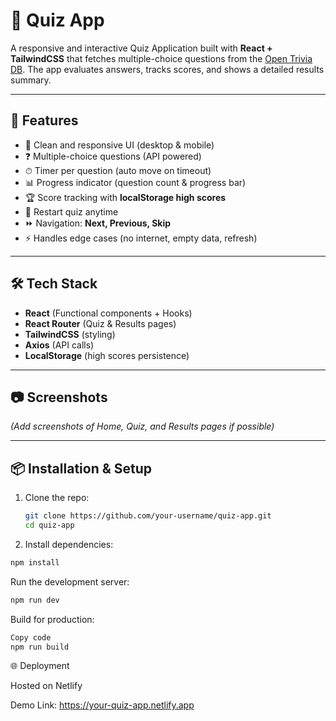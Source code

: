 # 🎯 Quiz App

A responsive and interactive Quiz Application built with **React + TailwindCSS** that fetches multiple-choice questions from the [Open Trivia DB](https://opentdb.com/api_config.php). The app evaluates answers, tracks scores, and shows a detailed results summary.

---

## 🚀 Features
- 🎨 Clean and responsive UI (desktop & mobile)
- ❓ Multiple-choice questions (API powered)
- ⏱ Timer per question (auto move on timeout)
- 📊 Progress indicator (question count & progress bar)
- 🏆 Score tracking with **localStorage high scores**
- 🔄 Restart quiz anytime
- ⏩ Navigation: **Next, Previous, Skip**
- ⚡ Handles edge cases (no internet, empty data, refresh)

---

## 🛠 Tech Stack
- **React** (Functional components + Hooks)
- **React Router** (Quiz & Results pages)
- **TailwindCSS** (styling)
- **Axios** (API calls)
- **LocalStorage** (high scores persistence)

---

## 📷 Screenshots
*(Add screenshots of Home, Quiz, and Results pages if possible)*

---

## 📦 Installation & Setup

1. Clone the repo:
   ```bash
   git clone https://github.com/your-username/quiz-app.git
   cd quiz-app
   ```
   
2. Install dependencies:

```bash
npm install
```

Run the development server:
```bash
npm run dev
```

Build for production:
```bash
Copy code
npm run build
```

🌐 Deployment

Hosted on Netlify

Demo Link: https://your-quiz-app.netlify.app
